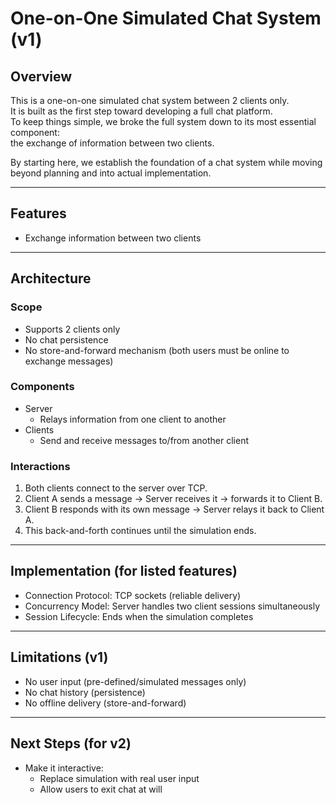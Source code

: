 # One-on-One Simulated Chat System (v1)

## Overview
This is a one-on-one simulated chat system between 2 clients only.  
It is built as the first step toward developing a full chat platform.  
To keep things simple, we broke the full system down to its most essential component:  
the exchange of information between two clients.  

By starting here, we establish the foundation of a chat system while moving beyond planning and into actual implementation.

---

## Features
- Exchange information between two clients

---

## Architecture

### Scope
- Supports 2 clients only  
- No chat persistence  
- No store-and-forward mechanism (both users must be online to exchange messages)

### Components
- Server  
  - Relays information from one client to another  
- Clients  
  - Send and receive messages to/from another client  

### Interactions
1. Both clients connect to the server over TCP.  
2. Client A sends a message → Server receives it → forwards it to Client B.  
3. Client B responds with its own message → Server relays it back to Client A.  
4. This back-and-forth continues until the simulation ends.  

---

## Implementation (for listed features)
- Connection Protocol: TCP sockets (reliable delivery)  
- Concurrency Model: Server handles two client sessions simultaneously  
- Session Lifecycle: Ends when the simulation completes  

---

## Limitations (v1)
- No user input (pre-defined/simulated messages only)  
- No chat history (persistence)  
- No offline delivery (store-and-forward)  

---

## Next Steps (for v2)
- Make it interactive:
    - Replace simulation with real user input  
    -  Allow users to exit chat at will  

